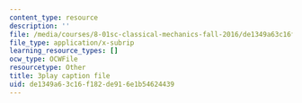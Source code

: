 ```yaml
---
content_type: resource
description: ''
file: /media/courses/8-01sc-classical-mechanics-fall-2016/de1349a63c16f182de916e1b54624439_dlJtUvRaGdE.srt
file_type: application/x-subrip
learning_resource_types: []
ocw_type: OCWFile
resourcetype: Other
title: 3play caption file
uid: de1349a6-3c16-f182-de91-6e1b54624439
---
```

